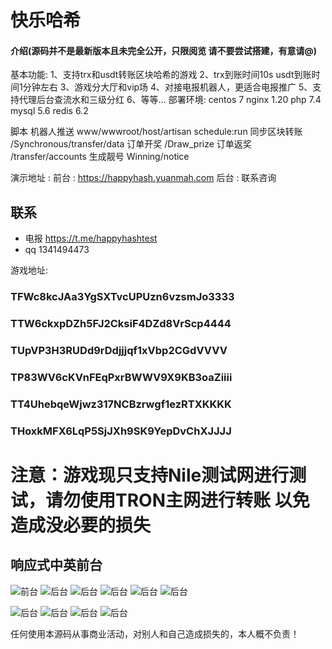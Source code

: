 # 快乐哈希

#### 介绍(源码并不是最新版本且未完全公开，只限阅览 请不要尝试搭建，有意请@)
基本功能:
1、支持trx和usdt转账区块哈希的游戏
2、trx到账时间10s usdt到账时间1分钟左右
3、游戏分大厅和vip场
4、对接电报机器人，更适合电报推广
5、支持代理后台查流水和三级分红
6、等等...
部署环境:
centos 7
nginx 1.20
php 7.4
mysql 5.6
redis 6.2

脚本
机器人推送
www/wwwroot/host/artisan schedule:run
同步区块转账
/Synchronous/transfer/data
订单开奖
/Draw_prize
订单返奖
/transfer/accounts
生成靓号
Winning/notice

演示地址 : 
前台 : https://happyhash.yuanmah.com
后台 : 联系咨询

## 联系

* 电报 https://t.me/happyhashtest
* qq 1341494473

游戏地址:
### TFWc8kcJAa3YgSXTvcUPUzn6vzsmJo3333
### TTW6ckxpDZh5FJ2CksiF4DZd8VrScp4444
### TUpVP3H3RUDd9rDdjjjqf1xVbp2CGdVVVV
### TP83WV6cKVnFEqPxrBWWV9X9KB3oaZiiii
### TT4UhebqeWjwz317NCBzrwgf1ezRTXKKKK
### THoxkMFX6LqP5SjJXh9SK9YepDvChXJJJJ

# 注意：游戏现只支持Nile测试网进行测试，请勿使用TRON主网进行转账 以免造成没必要的损失


## 响应式中英前台
![前台](http://file.ruclouds.com//i/2022/05/12/z47w7z.png)
![后台](http://file.ruclouds.com//i/2022/05/12/z47w7y.png)
![后台](http://file.ruclouds.com//i/2022/05/12/z47qde.png)
![后台](http://file.ruclouds.com//i/2022/05/12/z47iqi.png)
![后台](http://file.ruclouds.com//i/2022/05/12/z47hyi.png)
![后台](http://file.ruclouds.com//i/2022/05/12/z47b53.png)

![后台](http://file.ruclouds.com//i/2022/05/12/z475qx.png)
![后台](http://file.ruclouds.com//i/2022/05/12/z46xth.png)
![后台](http://file.ruclouds.com//i/2022/05/12/z46xuy.png)
![后台](http://file.ruclouds.com//i/2022/05/12/z46pbu.png)


任何使用本源码从事商业活动，对别人和自己造成损失的，本人概不负责！


